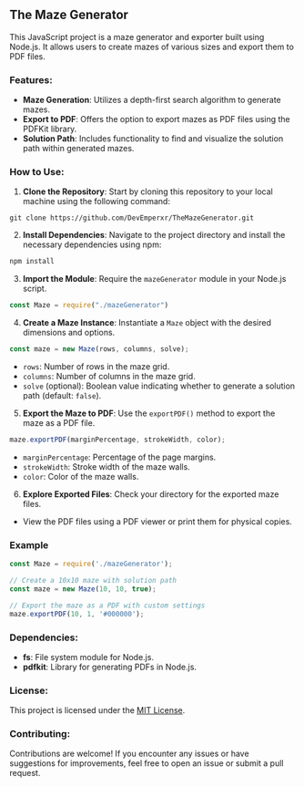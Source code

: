 ## The Maze Generator

This JavaScript project is a maze generator and exporter built using Node.js. It allows users to create mazes of various sizes and export them to PDF files.

### Features:
- **Maze Generation**: Utilizes a depth-first search algorithm to generate mazes.
- **Export to PDF**: Offers the option to export mazes as PDF files using the PDFKit library.
- **Solution Path**: Includes functionality to find and visualize the solution path within generated mazes.

### How to Use:
1. **Clone the Repository**:
Start by cloning this repository to your local machine using the following command:
```
git clone https://github.com/DevEmperxr/TheMazeGenerator.git
```
2. **Install Dependencies**:
Navigate to the project directory and install the necessary dependencies using npm:
```javascript
npm install
```
3. **Import the Module**:
Require the `mazeGenerator` module in your Node.js script.
```javascript
const Maze = require("./mazeGenerator")
```
4. **Create a Maze Instance**:
Instantiate a `Maze` object with the desired dimensions and options.
```javascript
const maze = new Maze(rows, columns, solve);
```
- `rows`: Number of rows in the maze grid.
- `columns`: Number of columns in the maze grid.
- `solve` (optional): Boolean value indicating whether to generate a solution path (default: `false`).

5. **Export the Maze to PDF**:
Use the `exportPDF()` method to export the maze as a PDF file.
```javascript
maze.exportPDF(marginPercentage, strokeWidth, color);
```
- `marginPercentage`: Percentage of the page margins.
- `strokeWidth`: Stroke width of the maze walls.
- `color`: Color of the maze walls.
6. **Explore Exported Files**:
Check your directory for the exported maze files.
- View the PDF files using a PDF viewer or print them for physical copies.

### Example

```javascript
const Maze = require('./mazeGenerator');

// Create a 10x10 maze with solution path
const maze = new Maze(10, 10, true);

// Export the maze as a PDF with custom settings
maze.exportPDF(10, 1, '#000000');
```

### Dependencies:
- **fs**: File system module for Node.js.
- **pdfkit**: Library for generating PDFs in Node.js.

### License:
This project is licensed under the [MIT License](LICENSE).

### Contributing:
Contributions are welcome! If you encounter any issues or have suggestions for improvements, feel free to open an issue or submit a pull request.